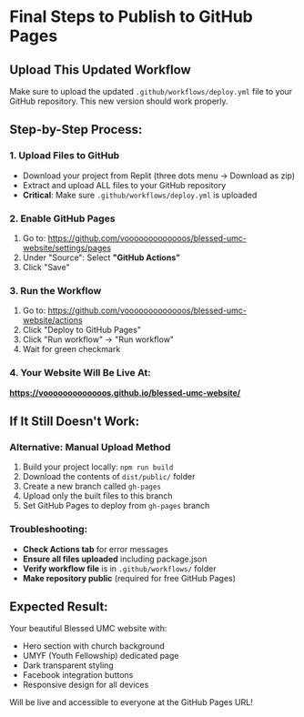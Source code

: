 # Final Steps to Publish to GitHub Pages

## Upload This Updated Workflow

Make sure to upload the updated `.github/workflows/deploy.yml` file to your GitHub repository. This new version should work properly.

## Step-by-Step Process:

### 1. Upload Files to GitHub
- Download your project from Replit (three dots menu → Download as zip)
- Extract and upload ALL files to your GitHub repository
- **Critical**: Make sure `.github/workflows/deploy.yml` is uploaded

### 2. Enable GitHub Pages
1. Go to: https://github.com/vooooooooooooos/blessed-umc-website/settings/pages
2. Under "Source": Select **"GitHub Actions"**
3. Click "Save"

### 3. Run the Workflow
1. Go to: https://github.com/vooooooooooooos/blessed-umc-website/actions
2. Click "Deploy to GitHub Pages" 
3. Click "Run workflow" → "Run workflow"
4. Wait for green checkmark

### 4. Your Website Will Be Live At:
**https://vooooooooooooos.github.io/blessed-umc-website/**

## If It Still Doesn't Work:

### Alternative: Manual Upload Method
1. Build your project locally: `npm run build`
2. Download the contents of `dist/public/` folder
3. Create a new branch called `gh-pages`
4. Upload only the built files to this branch
5. Set GitHub Pages to deploy from `gh-pages` branch

### Troubleshooting:
- **Check Actions tab** for error messages
- **Ensure all files uploaded** including package.json
- **Verify workflow file** is in `.github/workflows/` folder
- **Make repository public** (required for free GitHub Pages)

## Expected Result:
Your beautiful Blessed UMC website with:
- Hero section with church background
- UMYF (Youth Fellowship) dedicated page
- Dark transparent styling
- Facebook integration buttons
- Responsive design for all devices

Will be live and accessible to everyone at the GitHub Pages URL!